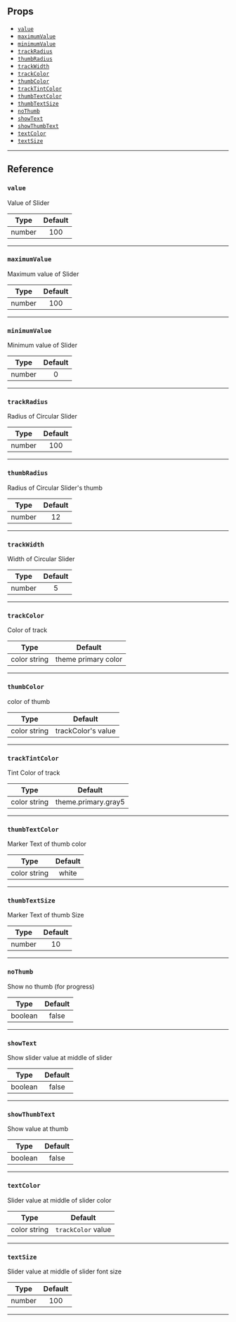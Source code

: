 ## Props

- [`value`](#value)
- [`maximumValue`](#minimumvalue)
- [`minimumValue`](#maximumvalue)
- [`trackRadius`](#trackadius)
- [`thumbRadius`](#thumbradius)
- [`trackWidth`](#trackwidth)
- [`trackColor`](#trackcolor)
- [`thumbColor`](#thumbcolor)
- [`trackTintColor`](#tracktintcolor)
- [`thumbTextColor`](#thumbmarkercolor)
- [`thumbTextSize`](#thumbtextsize)
- [`noThumb`](#nothumb)
- [`showText`](#showtext)
- [`showThumbText`](#showthumbtext)
- [`textColor`](#textcolor)
- [`textSize`](#textsize)

---

## Reference

### `value`

Value of Slider

|  Type  | Default |
| :----: | :-----: |
| number |   100   |

---

### `maximumValue`

Maximum value of Slider

|  Type  | Default |
| :----: | :-----: |
| number |   100   |

---

### `minimumValue`

Minimum value of Slider

|  Type  | Default |
| :----: | :-----: |
| number |    0    |

---

### `trackRadius`

Radius of Circular Slider

|  Type  | Default |
| :----: | :-----: |
| number |   100   |

---

### `thumbRadius`

Radius of Circular Slider's thumb

|  Type  | Default |
| :----: | :-----: |
| number |   12    |

---

### `trackWidth`

Width of Circular Slider

|  Type  | Default |
| :----: | :-----: |
| number |    5    |

---

### `trackColor`

Color of track

|     Type     |       Default       |
| :----------: | :-----------------: |
| color string | theme primary color |

---

### `thumbColor`

color of thumb

|     Type     |      Default       |
| :----------: | :----------------: |
| color string | trackColor's value |

---

### `trackTintColor`

Tint Color of track

|     Type     |       Default       |
| :----------: | :-----------------: |
| color string | theme.primary.gray5 |

---

### `thumbTextColor`

Marker Text of thumb color

|     Type     | Default |
| :----------: | :-----: |
| color string |  white  |

---

### `thumbTextSize`

Marker Text of thumb Size

|  Type  | Default |
| :----: | :-----: |
| number |   10    |

---

### `noThumb`

Show no thumb (for progress)

|  Type   | Default |
| :-----: | :-----: |
| boolean |  false  |

---

### `showText`

Show slider value at middle of slider

|  Type   | Default |
| :-----: | :-----: |
| boolean |  false  |

---

### `showThumbText`

Show value at thumb

|  Type   | Default |
| :-----: | :-----: |
| boolean |  false  |

---

### `textColor`

Slider value at middle of slider color

|     Type     |      Default       |
| :----------: | :----------------: |
| color string | `trackColor` value |

---

### `textSize`

Slider value at middle of slider font size

|  Type  | Default |
| :----: | :-----: |
| number |   100   |

---
